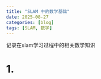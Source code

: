 ```yaml
---
title: "SLAM 中的数学基础"
date: 2025-08-27
categories: [blog]
tags: [SLAM, 数学]
---
```


记录在slam学习过程中的相关数学知识

# 1. 